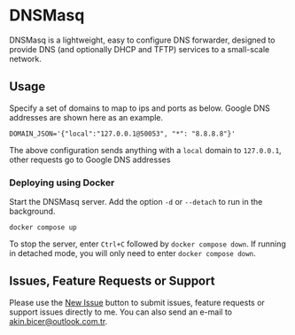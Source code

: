 # DNSMasq 

DNSMasq is a lightweight, easy to configure DNS forwarder, designed to provide DNS (and optionally DHCP and TFTP) services to a small-scale network. 

## Usage

Specify a set of domains to map to ips and ports as below. Google DNS addresses are shown here as an example.

`DOMAIN_JSON='{"local":"127.0.0.1@50053", "*": "8.8.8.8"}'`

The above configuration sends anything with a `local` domain to `127.0.0.1`, other requests go to Google DNS addresses

### Deploying using Docker

Start the DNSMasq server. Add the option `-d` or `--detach` to run in the
background.

```console
docker compose up
```

To stop the server, enter `Ctrl+C` followed by `docker compose down`. If running
in detached mode, you will only need to enter `docker compose down`.

## Issues, Feature Requests or Support
Please use the [New Issue](https://github.com/akinbicer/docker-dnsmasq/issues/new) button to submit issues, feature requests or support issues directly to me. You can also send an e-mail to akin.bicer@outlook.com.tr.

